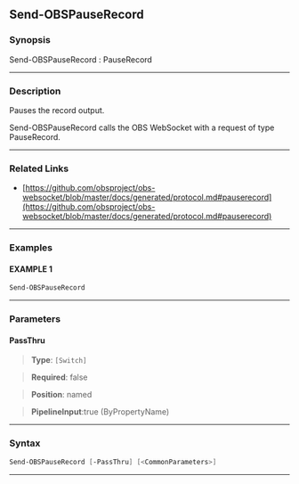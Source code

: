 Send-OBSPauseRecord
-------------------
### Synopsis
Send-OBSPauseRecord : PauseRecord

---
### Description

Pauses the record output.


Send-OBSPauseRecord calls the OBS WebSocket with a request of type PauseRecord.

---
### Related Links
* [https://github.com/obsproject/obs-websocket/blob/master/docs/generated/protocol.md#pauserecord](https://github.com/obsproject/obs-websocket/blob/master/docs/generated/protocol.md#pauserecord)



---
### Examples
#### EXAMPLE 1
```PowerShell
Send-OBSPauseRecord
```

---
### Parameters
#### **PassThru**

> **Type**: ```[Switch]```

> **Required**: false

> **Position**: named

> **PipelineInput**:true (ByPropertyName)



---
### Syntax
```PowerShell
Send-OBSPauseRecord [-PassThru] [<CommonParameters>]
```
---
